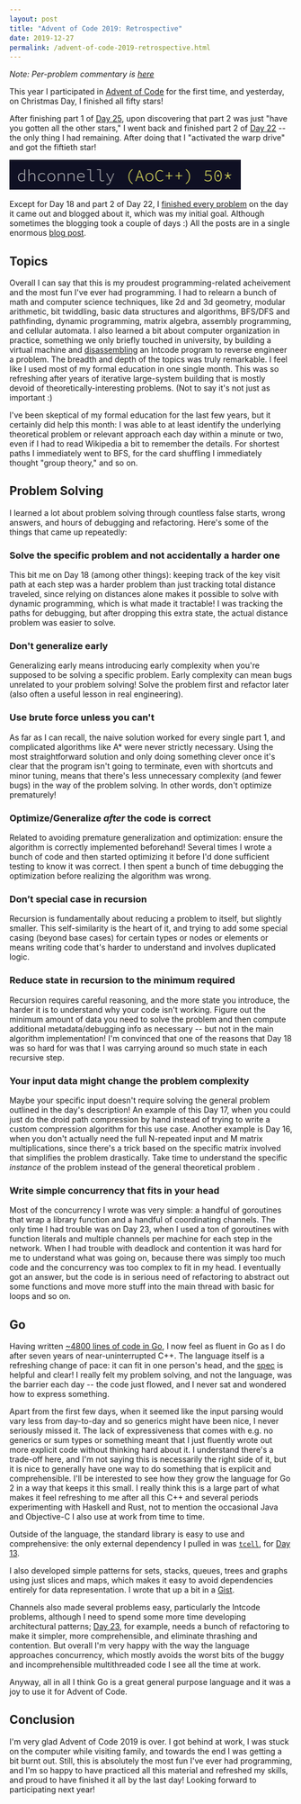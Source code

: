 ```yaml
---
layout: post
title: "Advent of Code 2019: Retrospective"
date: 2019-12-27
permalink: /advent-of-code-2019-retrospective.html
---
```


*Note: Per-problem commentary is [here](/advent-of-code-2019-commentary.html)*

This year I participated in [Advent of
Code](https://adventofcode.com/2019) for the first time, and yesterday, on Christmas Day, I finished all fifty
stars!

After finishing part 1 of [Day
25](/advent-of-code-2019-commentary.html#day-25), upon
discovering that part 2 was just "have you gotten all the other
stars," I went back and finished part 2 of [Day
22](/advent-of-code-2019-commentary.html#day-22) -- the only
thing I had remaining. After doing that I "activated the warp
drive" and got the fiftieth star!

<img src="img/aoc2019stars.png">

Except for Day 18 and part 2 of Day 22, I [finished every
problem](img/aoc2019leaderboard.png) on the day it came out and
blogged about it, which was my initial goal. Although sometimes
the blogging took a couple of days :) All the posts are in a
single enormous [blog
post](/advent-of-code-2019-commentary.html).


## Topics

Overall I can say that this is my proudest programming-related
acheivement and the most fun I've ever had programming. I had to
relearn a bunch of math and computer science techniques, like 2d
and 3d geometry, modular arithmetic, bit twiddling, basic data
structures and algorithms, BFS/DFS and pathfinding, dynamic
programming, matrix algebra, assembly programming, and cellular
automata. I also learned a bit about computer organization in
practice, something we only briefly touched in university, by
building a virtual machine and
[disassembling](/advent-of-code-2019-commentary.html#intcode-reverse-engineering)
an Intcode program to reverse engineer a problem. The breadth and
depth of the topics was truly remarkable. I feel like I used most
of my formal education in one single month. This was so
refreshing after years of iterative large-system building that is
mostly devoid of theoretically-interesting problems. (Not to say
it's not just as important :)

I've been skeptical of my formal education for the last few
years, but it certainly did help this month: I was able to
at least identify the underlying theoretical problem or relevant
approach each day within a minute or two, even if I had to read
Wikipedia a bit to remember the details. For shortest paths I
immediately went to BFS, for the card shuffling I immediately
thought "group theory," and so on.


## Problem Solving

I learned a lot about problem solving through countless false
starts, wrong answers, and hours of debugging and refactoring.
Here's some of the things that came up repeatedly:

### Solve the specific problem and not accidentally a harder one

This bit me on Day 18 (among other things): keeping track of the
key visit path at each step was a harder problem than just
tracking total distance traveled, since relying on distances
alone makes it possible to solve with dynamic programming, which
is what made it tractable! I was tracking the paths for
debugging, but after dropping this extra state, the actual distance
problem was easier to solve.

### Don't generalize early

Generalizing early means introducing early complexity when you're
supposed to be solving a specific problem. Early complexity can
mean bugs unrelated to your problem solving! Solve the problem
first and refactor later (also often a useful lesson in real
engineering).

### Use brute force unless you can't

As far as I can recall, the naive solution worked for every
single part 1, and complicated algorithms like A* were never
strictly necessary. Using the most straightforward solution and
only doing something clever once it's clear that the program
isn't going to terminate, even with shortcuts and minor tuning,
means that there's less unnecessary complexity (and fewer bugs)
in the way of the problem solving. In other words, don't optimize
prematurely!

### Optimize/Generalize *after* the code is correct

Related to avoiding premature generalization and optimization:
ensure the algorithm is correctly implemented beforehand!
Several times I wrote a bunch of code and then started optimizing
it before I'd done sufficient testing to know it was correct. I
then spent a bunch of time debugging the optimization before
realizing the algorithm was wrong.

### Don’t special case in recursion

Recursion is fundamentally about reducing a problem to itself,
but slightly smaller. This self-similarity is the heart of it,
and trying to add some special casing (beyond base cases) for
certain types or nodes or elements or means writing code that's
harder to understand and involves duplicated logic.

### Reduce state in recursion to the minimum required

Recursion requires careful reasoning, and the more state you
introduce, the harder it is to understand why your code isn't
working. Figure out the minimum amount of data you need to solve
the problem and then compute additional metadata/debugging info
as necessary -- but not in the main algorithm implementation!
I'm convinced that one of the reasons that Day 18 was so hard for
was that I was carrying around so much state in each recursive
step.

### Your input data might change the problem complexity

Maybe your specific input doesn't require solving the general
problem outlined in the day's description! An example of this Day
17, when you could just do the droid path compression by hand
instead of trying to write a custom compression algorithm for
this use case. Another example is Day 16, when you don't actually
need the full N-repeated input and M matrix multiplications,
since there's a trick based on the specific matrix involved that
simplifies the problem drastically. Take time to understand the
specific *instance* of the problem instead of the general
theoretical problem .

### Write simple concurrency that fits in your head

Most of the concurrency I wrote was very simple: a handful of
goroutines that wrap a library function and a handful of
coordinating channels. The only time I had trouble was on Day 23,
when I used a ton of goroutines with function literals and
multiple channels per machine for each step in the network.
When I had trouble with deadlock and contention it was hard for
me to understand what was going on, because there was simply too
much code and the concurrency was too complex to fit in my head.
I eventually got an answer, but the code is in serious need of
refactoring to abstract out some functions and move more stuff
into the main thread with basic for loops and so on.

## Go

Having written [~4800 lines of code in
Go](https://github.com/dhconnelly/advent-of-code-2019), I now
feel as fluent in Go as I do after seven years of
near-uninterrupted C++. The language itself is a refreshing
change of pace: it can fit in one person's head, and the
[spec](https://golang.org/ref/spec) is helpful and clear! I
really felt my problem solving, and not the language, was the
barrier each day -- the code just flowed, and I never sat and
wondered how to express something.

Apart from the first few days, when it seemed like the input
parsing would vary less from day-to-day and so generics might
have been nice, I never seriously missed it. The lack of
expressiveness that comes with e.g. no generics or sum types or
something meant that I just fluently wrote out more explicit code
without thinking hard about it. I understand there's a trade-off
here, and I'm not saying this is necessarily the right side of
it, but it is nice to generally have one way to do something that
is explicit and comprehensible. I'll be interested to see how
they grow the language for Go 2 in a way that keeps it this
small. I really think this is a large part of what makes it
feel refreshing to me after all this C++ and several periods
experimenting with Haskell and Rust, not to mention the
occasional Java and Objective-C I also use at work from time to
time.

Outside of the language, the standard library is easy to use and
comprehensive: the only external dependency I pulled in was
[`tcell`](https://github.com/gdamore/tcell), for [Day
13](/advent-of-code-2019-commentary.html#day-13). 

I also developed simple patterns for sets, stacks, queues, trees
and graphs using just slices and maps, which makes it easy to
avoid dependencies entirely for data representation. I wrote that
up a bit in a
[Gist](https://gist.github.com/dhconnelly/7c99902b00874900ef8dff374a04f477).

Channels also made several problems easy, particularly the
Intcode problems, although I need to spend some more time
developing architectural patterns; [Day
23](/advent-of-code-2019-commentary.html#day-23), for example,
needs a bunch of refactoring to make it simpler, more
comprehensible, and eliminate thrashing and contention. But
overall I'm very happy with the way the language approaches
concurrency, which mostly avoids the worst bits of the buggy and
incomprehensible multithreaded code I see all the time at work.

Anyway, all in all I think Go is a great general purpose language
and it was a joy to use it for Advent of Code.


## Conclusion

I'm very glad Advent of Code 2019 is over. I got behind at work,
I was stuck on the computer while visiting family, and towards
the end I was getting a bit burnt out. Still, this is absolutely
the most fun I've ever had programming, and I'm so happy to have
practiced all this material and refreshed my skills, and proud to
have finished it all by the last day! Looking forward to
participating next year!
